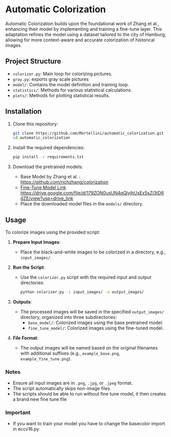 # Automatic Colorization

Automatic Colorization builds upon the foundational work of Zhang et al., enhancing their model by implementing and training a fine-tune layer. This adaptation refines the model using a dataset tailored to the city of Hamburg, allowing for more context-aware and accurate colorization of historical images.

## Project Structure

- `colorizer.py`: Main loop for colorizing pictures.
- `gray.py`: exports gray scale pictures
- `model/`: Contains the model definition and training loop.
- `statistics/`: Methods for various statistical calculations.
- `plots/`: Methods for plotting statistical results.

## Installation

1. Clone this repository:
   ```bash
   git clone https://github.com/Mortellini/automatic_colorization.git
   cd automatic_colorization
   ```

2. Install the required dependencies:
   ```bash
   pip install -r requirements.txt
   ```

3. Download the pretrained models:
   - Base Model by Zhang et al. : https://github.com/richzhang/colorization
   - [Fine-Tune Model Link](#) https://drive.google.com/file/d/179ZON0usUN4qQlyjhUsEx5sZj3tD6dZE/view?usp=drive_link
   - Place the downloaded model files in the `models/` directory.

## Usage

To colorize images using the provided script:

1. **Prepare Input Images**:
   - Place the black-and-white images to be colorized in a directory, e.g., `input_images/`.

2. **Run the Script**:
   - Use the `colorizer.py` script with the required input and output directories:
     ```bash
     python colorizer.py -i input_images/ -o output_images/
     ```

3. **Outputs**:
   - The processed images will be saved in the specified `output_images/` directory, organized into three subdirectories:
     - `base_model/`: Colorized images using the base pretrained model.
     - `fine_tune_model/`: Colorized images using the fine-tuned model.

4. **File Format**:
   - The output images will be named based on the original filenames with additional suffixes (e.g., `example_base.png`, `example_fine_tune.png`).

### Notes

- Ensure all input images are in `.png`, `.jpg`, or `.jpeg` format.
- The script automatically skips non-image files.
- The scripts should be able to run without fine tune model, it then creates a brand new fine tune file

### Important
- If you want to train your model you have to change the basecolor import in eccv16.py